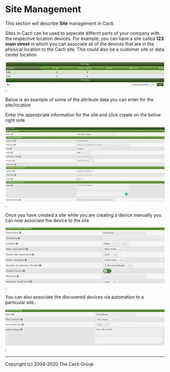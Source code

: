# Site Management

This section will describe **Site** management in Cacti.

Sites in Cacti can be used to seperate differnt parts of your company 
with the respective location devices. For example, you can have a site 
called **123 main street** in which you can associate all of the devices
that are in tha physical location to the Cacti site.  This could also 
be a customer site or data center location

![Cacti Sites page](images/cacti_sites_page.png).

Below is an example of some of the attribute data you can enter for the
site/location

Enter the appropriate information for the site and click create on the 
below right side

![cacti add sites](images/cacti_add_sites.JPG).

Once you have created a site while you are creating a device manually 
you can now associate the device to the site

![cacti add device site](images/cacti_add_device_site.JPG).

You can also associate the discovered devices via automation to a 
particular site.

![cacti sites automation](images/cacti_sites_automation.JPG).

---
Copyright (c) 2004-2020 The Cacti Group
